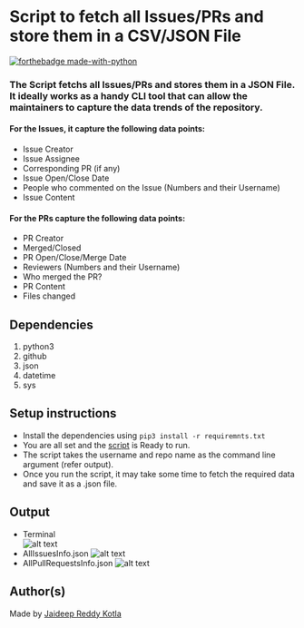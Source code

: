 # Script to fetch all Issues/PRs and store them in a CSV/JSON File
[![forthebadge made-with-python](http://ForTheBadge.com/images/badges/made-with-python.svg)](https://www.python.org/)
### The Script fetchs all Issues/PRs and stores them in a JSON File. It ideally works as a handy CLI tool that can allow the maintainers to capture the data trends of the repository. 
#### For the Issues, it capture the following data points:
- Issue Creator
- Issue Assignee
- Corresponding PR (if any)
- Issue Open/Close Date
- People who commented on the Issue (Numbers and their Username)
- Issue Content
#### For the PRs capture the following data points:
- PR Creator
- Merged/Closed
- PR Open/Close/Merge Date
- Reviewers (Numbers and their Username)
- Who merged the PR?
- PR Content
- Files changed 
## Dependencies
 1. python3
 2. github
 3. json
 4. datetime
 5. sys
 ## Setup instructions

- Install the dependencies using ```pip3 install -r requiremnts.txt```
- You are all set and the [script](master_fetch_script.py) is Ready to run.
- The script takes the username and repo name as the command line argument (refer output).
- Once you run the script, it may take some time to fetch the required data and save it as a .json file.

## Output
- Terminal<br>
![alt text](https://github.com/Jaideep07/Rotten-Scripts/blob/master/Python/Fetch_Issues_PRs_From_Github_Repo/terminal.png?raw=true)
- AllIssuesInfo.json
![alt text](https://github.com/Jaideep07/Rotten-Scripts/blob/master/Python/Fetch_Issues_PRs_From_Github_Repo/issuesSS.png?raw=true)
- AllPullRequestsInfo.json
![alt text](https://github.com/Jaideep07/Rotten-Scripts/blob/master/Python/Fetch_Issues_PRs_From_Github_Repo/prSS.png?raw=true)
## Author(s)

Made by [Jaideep Reddy Kotla](https://www.linkedin.com/in/vybhav-chaturvedi-0ba82614a/)
